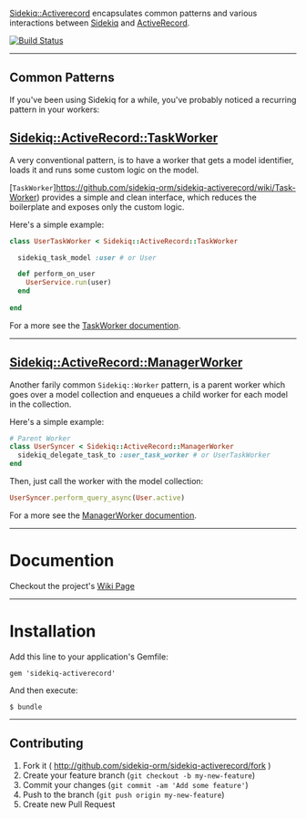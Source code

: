[Sidekiq::Activerecord](https://github.com/sidekiq-orm/sidekiq-activerecord) encapsulates common patterns and various interactions between [Sidekiq](https://github.com/mperham/sidekiq) and [ActiveRecord](http://guides.rubyonrails.org/active_record_basics.html).

[![Build Status](https://travis-ci.org/sidekiq-orm/sidekiq-activerecord.svg?branch=master)](https://travis-ci.org/sidekiq-orm/sidekiq-activerecord)

***

## Common Patterns
If you've been using Sidekiq for a while, you've probably noticed a recurring pattern in your workers:


## [Sidekiq::ActiveRecord::TaskWorker](https://github.com/sidekiq-orm/sidekiq-activerecord/wiki/Task-Worker)
A very conventional pattern, is to have a worker that gets a model identifier, loads it and runs some custom logic on the model. 

[```TaskWorker```]https://github.com/sidekiq-orm/sidekiq-activerecord/wiki/Task-Worker) provides a simple and clean interface, which reduces the boilerplate and exposes only the custom logic.   

Here's a simple example:

```ruby
class UserTaskWorker < Sidekiq::ActiveRecord::TaskWorker

  sidekiq_task_model :user # or User

  def perform_on_user
    UserService.run(user)
  end
  
end
```
For a more see the [TaskWorker documention](https://github.com/sidekiq-orm/sidekiq-activerecord/wiki/Task-Worker).


***


## [Sidekiq::ActiveRecord::ManagerWorker](https://github.com/sidekiq-orm/sidekiq-activerecord/wiki/Manager-Worker)
Another farily common ```Sidekiq::Worker``` pattern, is a parent worker which goes over a model collection and enqueues a child worker for each model in the collection.

Here's a simple example:
```ruby
# Parent Worker
class UserSyncer < Sidekiq::ActiveRecord::ManagerWorker
  sidekiq_delegate_task_to :user_task_worker # or UserTaskWorker
end
```
Then, just call the worker with the model collection:
```ruby
UserSyncer.perform_query_async(User.active)
```

For a more see the [ManagerWorker documention](https://github.com/sidekiq-orm/sidekiq-activerecord/wiki/Manager-Worker).

***

# Documention
Checkout the project's [Wiki Page](https://github.com/sidekiq-orm/sidekiq-activerecord/wiki)

***

# Installation

Add this line to your application's Gemfile:

    gem 'sidekiq-activerecord'

And then execute:

    $ bundle
    
***

## Contributing

1. Fork it ( http://github.com/sidekiq-orm/sidekiq-activerecord/fork )
2. Create your feature branch (`git checkout -b my-new-feature`)
3. Commit your changes (`git commit -am 'Add some feature'`)
4. Push to the branch (`git push origin my-new-feature`)
5. Create new Pull Request
